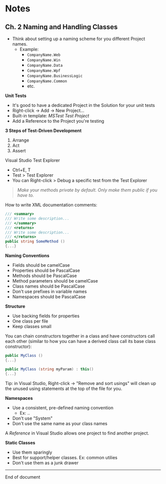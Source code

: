 # Notes

## Ch. 2 Naming and Handling Classes 

* Think about setting up a naming scheme for you different Project names. 
    * Example:
        * `CompanyName.Web`
        * `CompanyName.Win`
        * `CompanyName.Data`
        * `CompanyName.Wpf`
        * `CompanyName.BusinessLogic`
        * `CompanyName.Common`
        * etc.

**Unit Tests**

* It's good to have a dedicated Project in the Solution for your unit tests
* Right-click -> Add -> New Project...
* Built-in template: _MSTest Test Project_
* Add a Reference to the Project you're testing

**3 Steps of Test-Driven Development**

1. Arrange 
2. Act
3. Assert

Visual Studio Test Explorer

* Ctrl+E, T
* Test > Test Explorer
* You can Right-click > Debug a specific test from the Test Explorer

> _Make your methods private by default. Only make them public if you have to._

How to write XML documentation comments:

```C#
/// <summary>
/// Write some description...
/// </summary>
/// <returns>
/// Write some description...
/// </returns>
public string SomeMethod ()
{...}
```

**Naming Conventions**

* Fields should be camelCase
* Properties should be PascalCase
* Methods should be PascalCase
* Method parameters should be camelCase 
* Class names should be PascalCase 
* Don't use prefixes in variable names 
* Namespaces should be PascalCase

**Structure**

* Use backing fields for properties 
* One class per file 
* Keep classes small 

You can chain constructors together in a class and have constructors call each other (similar to how you can have a derived class call its base class constructor):

```C#
public MyClass () 
{...}

public MyClass (string myParam) : this() 
{...}
```

Tip: in Visual Studio, Right-click -> "Remove and sort usings" will clean up the unused using statements at the top of the file for you. 

**Namespaces**

* Use a consistent, pre-defined naming convention
    * Ex: <Company>.<Technology>.<Feature>
* Don't use "System" 
* Don't use the same name as your class names 

A _Reference_ in Visual Studio allows one project to find another project. 

**Static Classes**

* Use them sparingly 
* Best for support/helper classes. Ex: common utilies
* Don't use them as a junk drawer 

---
End of document